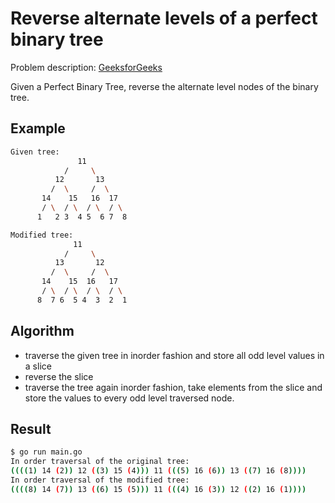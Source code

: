 # Reverse alternate levels of a perfect binary tree

Problem description: [GeeksforGeeks](https://www.geeksforgeeks.org/reverse-alternate-levels-binary-tree/amp/)

Given a Perfect Binary Tree, reverse the alternate level nodes of the binary tree. 

## Example

```bash
Given tree: 
               11
            /     \
          12       13
         /  \     /  \
       14    15   16  17
       / \  / \  / \  / \
      1   2 3  4 5  6 7  8 

Modified tree:
              11
            /     \
          13       12
         /  \     /  \
       14    15  16   17
       / \  / \  / \  / \
      8  7 6  5 4  3  2  1 


```

## Algorithm

* traverse the given tree in inorder fashion and store all odd level values in a slice
* reverse the slice
* traverse the tree again inorder fashion, take elements from the slice and store the values to every odd level traversed node.

## Result

```bash
$ go run main.go 
In order traversal of the original tree:
((((1) 14 (2)) 12 ((3) 15 (4))) 11 (((5) 16 (6)) 13 ((7) 16 (8))))
In order traversal of the modified tree:
((((8) 14 (7)) 13 ((6) 15 (5))) 11 (((4) 16 (3)) 12 ((2) 16 (1))))
```

